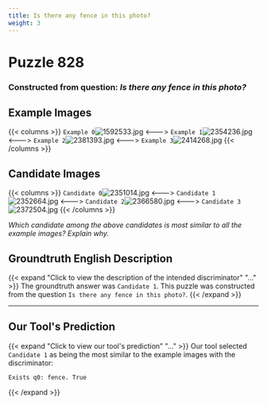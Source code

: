 ```yaml
---
title: Is there any fence in this photo?
weight: 3
---
```


# Puzzle 828
### Constructed from question: _Is there any fence in this photo?_


## Example Images
{{< columns >}}
`Example 0`![1592533.jpg](/gqa_images/1592533.jpg)
<--->
`Example 1`![2354236.jpg](/gqa_images/2354236.jpg)
<--->
`Example 2`![2381393.jpg](/gqa_images/2381393.jpg)
<--->
`Example 3`![2414268.jpg](/gqa_images/2414268.jpg)
{{< /columns >}}

## Candidate Images
{{< columns >}}
`Candidate 0`![2351014.jpg](/gqa_images/2351014.jpg)
<--->
`Candidate 1`![2352664.jpg](/gqa_images/2352664.jpg)
<--->
`Candidate 2`![2366580.jpg](/gqa_images/2366580.jpg)
<--->
`Candidate 3`![2372504.jpg](/gqa_images/2372504.jpg)
{{< /columns >}}

*Which candidate among the above candidates is most similar to all the example images? Explain why.*

## Groundtruth English Description

{{< expand "Click to view the description of the intended discriminator" "..." >}}
The groundtruth answer was `Candidate 1`. This puzzle was constructed from the question `Is there any fence in this photo?`.
{{< /expand >}}

---

## Our Tool's Prediction

{{< expand "Click to view our tool's prediction" "..." >}}
Our tool selected `Candidate 1` as being the most similar to the example images with the discriminator:
```plaintext
Exists q0: fence. True
```
{{< /expand >}}
